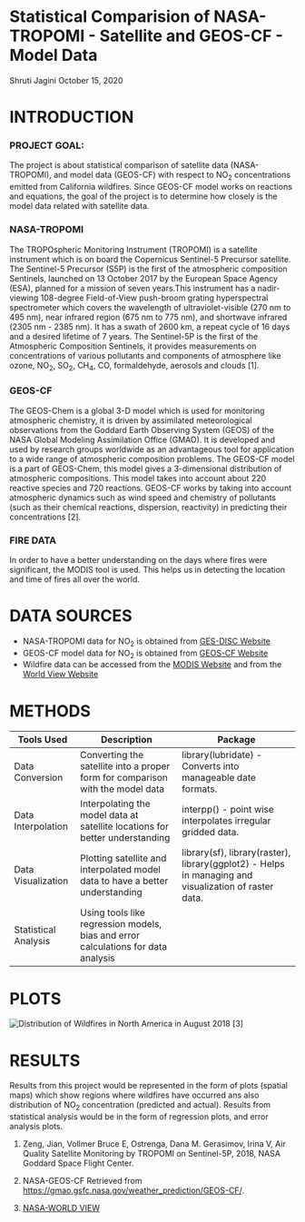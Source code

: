 Statistical Comparision of NASA-TROPOMI - Satellite and GEOS-CF - Model
Data
================
Shruti Jagini
October 15, 2020

# INTRODUCTION

### PROJECT GOAL:

The project is about statistical comparison of satellite data
(NASA-TROPOMI), and model data (GEOS-CF) with respect to NO<sub>2</sub>
concentrations emitted from California wildfires. Since GEOS-CF model
works on reactions and equations, the goal of the project is to
determine how closely is the model data related with satellite data.

### NASA-TROPOMI

The TROPOspheric Monitoring Instrument (TROPOMI) is a satellite
instrument which is on board the Copernicus Sentinel-5 Precursor
satellite. The Sentinel-5 Precursor (S5P) is the first of the
atmospheric composition Sentinels, launched on 13 October 2017 by the
European Space Agency (ESA), planned for a mission of seven years.This
instrument has a nadir-viewing 108-degree Field-of-View push-broom
grating hyperspectral spectrometer which covers the wavelength of
ultraviolet-visible (270 nm to 495 nm), near infrared region (675 nm to
775 nm), and shortwave infrared (2305 nm - 2385 nm). It has a swath of
2600 km, a repeat cycle of 16 days and a desired lifetime of 7 years.
The Sentinel-5P is the first of the Atmospheric Composition Sentinels,
it provides measurements on concentrations of various pollutants and
components of atmosphere like ozone, NO<sub>2</sub>, SO<sub>2</sub>,
CH<sub>4</sub>, CO, formaldehyde, aerosols and clouds \[1\].

### GEOS-CF

The GEOS-Chem is a global 3-D model which is used for monitoring
atmospheric chemistry, it is driven by assimilated meteorological
observations from the Goddard Earth Observing System (GEOS) of the NASA
Global Modeling Assimilation Office (GMAO). It is developed and used by
research groups worldwide as an advantageous tool for application to a
wide range of atmospheric composition problems. The GEOS-CF model is a
part of GEOS-Chem, this model gives a 3-dimensional distribution of
atmospheric compositions. This model takes into account about 220
reactive species and 720 reactions. GEOS-CF works by taking into account
atmospheric dynamics such as wind speed and chemistry of pollutants
(such as their chemical reactions, dispersion, reactivity) in predicting
their concentrations \[2\].

### FIRE DATA

In order to have a better understanding on the days where fires were
significant, the MODIS tool is used. This helps us in detecting the
location and time of fires all over the world.

# DATA SOURCES

  - NASA-TROPOMI data for NO<sub>2</sub> is obtained from [GES-DISC
    Website](https://disc.gsfc.nasa.gov/)
  - GEOS-CF model data for NO<sub>2</sub> is obtained from [GEOS-CF
    Website](https://portal.nccs.nasa.gov/datashare/gmao/geos-cf/v1/das/)
  - Wildfire data can be accessed from the [MODIS
    Website](https://firms.modaps.eosdis.nasa.gov/download/) and from
    the [World View Website](https://worldview.earthdata.nasa.gov/)

# METHODS

| Tools Used           | Description                                                                       | Package                                                                                              |
| -------------------- | --------------------------------------------------------------------------------- | ---------------------------------------------------------------------------------------------------- |
| Data Conversion      | Converting the satellite into a proper form for comparison with the model data    | library(lubridate) - Converts into manageable date formats.                                          |
| Data Interpolation   | Interpolating the model data at satellite locations for better understanding      | interpp() - point wise interpolates irregular gridded data.                                          |
| Data Visualization   | Plotting satellite and interpolated model data to have a better understanding     | library(sf), library(raster), library(ggplot2) - Helps in managing and visualization of raster data. |
| Statistical Analysis | Using tools like regression models, bias and error calculations for data analysis |                                                                                                      |

# PLOTS

![Distribution of Wildfires in North America in August 2018
\[3\]](C:\\Users\\shrut\\Downloads\\image.png)

# RESULTS

Results from this project would be represented in the form of plots
(spatial maps) which show regions where wildfires have occurred ans also
distribution of NO<sub>2</sub> concentration (predicted and actual).
Results from statistical analysis would be in the form of regression
plots, and error analysis plots.

1.  Zeng, Jian, Vollmer Bruce E, Ostrenga, Dana M. Gerasimov, Irina V,
    Air Quality Satellite Monitoring by TROPOMI on Sentinel-5P, 2018,
    NASA Goddard Space Flight Center.

2.  NASA-GEOS-CF Retrieved from
    <https://gmao.gsfc.nasa.gov/weather_prediction/GEOS-CF/>.

3.  [NASA-WORLD VIEW](https://worldview.earthdata.nasa.gov/)
